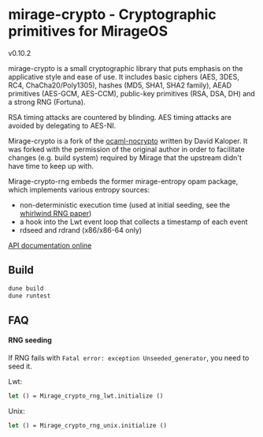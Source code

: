 # mirage-crypto - Cryptographic primitives for MirageOS

v0.10.2

mirage-crypto is a small cryptographic library that puts emphasis on the
applicative style and ease of use. It includes basic ciphers (AES, 3DES, RC4,
ChaCha20/Poly1305), hashes (MD5, SHA1, SHA2 family), AEAD primitives (AES-GCM,
AES-CCM), public-key primitives (RSA, DSA, DH) and a strong RNG (Fortuna).

RSA timing attacks are countered by blinding. AES timing attacks are avoided by
delegating to AES-NI.

Mirage-crypto is a fork of the
[ocaml-nocrypto](https://github.com/mirleft/ocaml-nocrypto) written by David
Kaloper.  It was forked with the permission of the original author in order to
facilitate changes (e.g. build system) required by Mirage that the upstream
didn't have time to keep up with.

Mirage-crypto-rng embeds the former mirage-entropy opam package, which
implements various entropy sources:
- non-deterministic execution time (used at initial seeding, see the [whirlwind RNG paper](https://www.ieee-security.org/TC/SP2014/papers/Not-So-RandomNumbersinVirtualizedLinuxandtheWhirlwindRNG.pdf))
- a hook into the Lwt event loop that collects a timestamp of each event
- rdseed and rdrand (x86/x86-64 only)

[API documentation online](https://mirage.github.io/mirage-crypto/doc)

## Build

```bash
dune build
dune runtest
```

## FAQ

#### RNG seeding

If RNG fails with `Fatal error: exception Unseeded_generator`, you need to
seed it.

Lwt:
```OCaml
let () = Mirage_crypto_rng_lwt.initialize ()
```

Unix:
```OCaml
let () = Mirage_crypto_rng_unix.initialize ()
```
